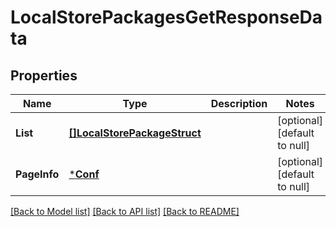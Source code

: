 # LocalStorePackagesGetResponseData

## Properties
Name | Type | Description | Notes
------------ | ------------- | ------------- | -------------
**List** | [**[]LocalStorePackageStruct**](local_store_package_struct.md) |  | [optional] [default to null]
**PageInfo** | [***Conf**](conf.md) |  | [optional] [default to null]

[[Back to Model list]](../README.md#documentation-for-models) [[Back to API list]](../README.md#documentation-for-api-endpoints) [[Back to README]](../README.md)



